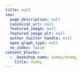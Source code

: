 ```yaml
---
title: null
seo:
  page_description: null
  canonical_url: null
  featured_image: null
  featured_image_alt: null
  author_twitter_handle: null
  open_graph_type: null
  no_index: false
content_blocks: 
  - _bookshop_name: dummy/dummy
    title: dummy
---
```

